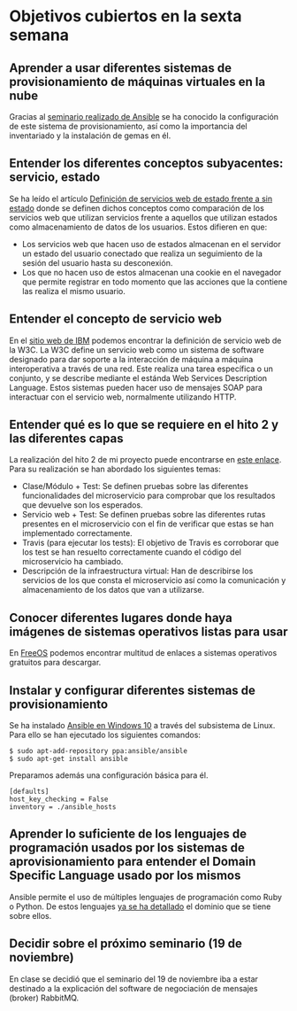 # Objetivos cubiertos en la sexta semana

## Aprender a usar diferentes sistemas de provisionamiento de máquinas virtuales en la nube
Gracias al [seminario realizado de Ansible](https://youtu.be/gFd9aj78_SM) se ha conocido la configuración de este sistema de
provisionamiento, así como la importancia del inventariado y la instalación de gemas en él.

## Entender los diferentes conceptos subyacentes: servicio, estado
Se ha leído el artículo
[Definición de servicios web de estado frente a sin estado](https://nordicapis.com/defining-stateful-vs-stateless-web-services/) donde
se definen dichos conceptos como comparación de los servicios web que utilizan servicios frente a aquellos que utilizan estados como
almacenamiento de datos de los usuarios. Estos difieren en que:
* Los servicios web que hacen uso de estados almacenan en el servidor un estado del usuario conectado que realiza un seguimiento de la
sesión del usuario hasta su desconexión.
* Los que no hacen uso de estos almacenan una cookie en el navegador que permite registrar en todo momento que las acciones que la
contiene las realiza el mismo usuario.

## Entender el concepto de servicio web
En el [sitio web de IBM](https://www.ibm.com/support/knowledgecenter/es/SSMKHH_9.0.0/com.ibm.etools.mft.doc/ac55710_.htm) podemos
encontrar la definición de servicio web de la W3C. La W3C define un servicio web como un sistema de software designado para dar soporte
a la interacción de máquina a máquina interoperativa a través de una red. Este realiza una tarea específica o un conjunto, y se describe
mediante el estánda Web Services Description Language. Estos sistemas pueden hacer uso de mensajes SOAP para interactuar con el servicio
web, normalmente utilizando HTTP.

## Entender qué es lo que se requiere en el hito 2 y las diferentes capas
La realización del hito 2 de mi proyecto puede encontrarse en [este enlace](https://github.com/fpeiro/CC-proyecto). Para su realización
se han abordado los siguientes temas:
* Clase/Módulo + Test: Se definen pruebas sobre las diferentes funcionalidades del microservicio para comprobar que los resultados que
devuelve son los esperados.
* Servicio web + Test: Se definen pruebas sobre las diferentes rutas presentes en el microservicio con el fin de verificar que estas se
han implementado correctamente.
* Travis (para ejecutar los tests): El objetivo de Travis es corroborar que los test se han resuelto correctamente cuando el código del
microservicio ha cambiado.
* Descripción de la infraestructura virtual: Han de describirse los servicios de los que consta el microservicio así como la
comunicación y almacenamiento de los datos que van a utilizarse.

## Conocer diferentes lugares donde haya imágenes de sistemas operativos listas para usar
En [FreeOS](http://www.freeos.com) podemos encontrar multitud de enlaces a sistemas operativos gratuitos para descargar.

## Instalar y configurar diferentes sistemas de provisionamiento
Se ha instalado [Ansible en Windows 10](https://github.com/fpeiro/CC-ejercicios/blob/master/images/ansible.PNG) a través del subsistema
de Linux. Para ello se han ejecutado los siguientes comandos:
```console
$ sudo apt-add-repository ppa:ansible/ansible
$ sudo apt-get install ansible
```
Preparamos además una configuración básica para él.
```console
[defaults]
host_key_checking = False
inventory = ./ansible_hosts
```

## Aprender lo suficiente de los lenguajes de programación usados por los sistemas de aprovisionamiento para entender el Domain Specific Language usado por los mismos
Ansible permite el uso de múltiples lenguajes de programación como Ruby o Python. De estos lenguajes
[ya se ha detallado](https://github.com/fpeiro/CC-ejercicios/blob/master/objetivos/04-semana.md#tener-manejo-b%C3%A1sico-de-los-lenguajes-usados-en-herramientas-de-provisionamiento-python-y-ruby)
el dominio que se tiene sobre ellos.

## Decidir sobre el próximo seminario (19 de noviembre)
En clase se decidió que el seminario del 19 de noviembre iba a estar destinado a la explicación del software de negociación de mensajes
(broker) RabbitMQ.
